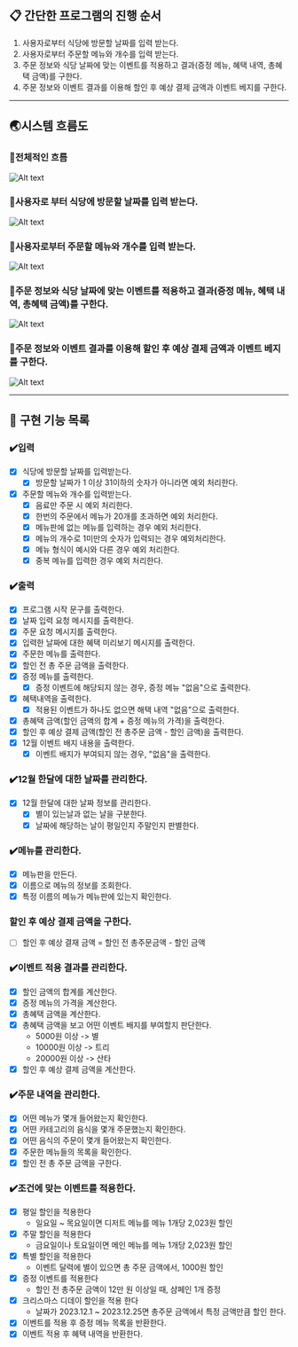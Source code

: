 ## 📋 간단한 프로그램의 진행 순서

1. 사용자로부터 식당에 방문할 날짜를 입력 받는다.
2. 사용자로부터 주문할 메뉴와 개수를 입력 받는다.
3. 주문 정보와 식당 날짜에 맞는 이벤트를 적용하고 결과(증정 메뉴, 혜택 내역, 총혜택 금액)를 구한다.
4. 주문 정보와 이벤트 결과를 이용해 할인 후 예상 결제 금액과 이벤트 베지를 구한다.

* * *

## 🌏시스템 흐름도

### 🔎전체적인 흐름

![Alt text](https://velog.velcdn.com/images/kkw2758/post/180d8812-fde1-43d8-aeed-d79722fbcbdd/image.png)

### 🔎사용자로 부터 식당에 방문할 날짜를 입력 받는다.

![Alt text](https://velog.velcdn.com/images/kkw2758/post/895d321b-992b-40bd-b953-af7b39408b8b/image.png)

### 🔎사용자로부터 주문할 메뉴와 개수를 입력 받는다.

![Alt text](https://velog.velcdn.com/images/kkw2758/post/876f8ad6-7ec0-4070-a46b-17de3c7ef71c/image.png)

### 🔎주문 정보와 식당 날짜에 맞는 이벤트를 적용하고 결과(증정 메뉴, 혜택 내역, 총혜택 금액)를 구한다.

![Alt text](https://velog.velcdn.com/images/kkw2758/post/6e6508b1-d630-457e-850b-daf3dea065fd/image.png)

### 🔎주문 정보와 이벤트 결과를 이용해 할인 후 예상 결제 금액과 이벤트 베지를 구한다.

![Alt text](https://velog.velcdn.com/images/kkw2758/post/79d6a4d2-89bd-4aad-a48d-9c1114d1f896/image.png)

* * *

## 📝 구현 기능 목록

### ✔️입력

- [x] 식당에 방문할 날짜를 입력받는다.
    - [x] 방문할 날짜가 1 이상 31이하의 숫자가 아니라면 예외 처리한다.
- [x] 주문할 메뉴와 개수를 입력받는다.
    - [x] 음료만 주문 시 예외 처리한다.
    - [x] 한번의 주문에서 메뉴가 20개를 초과하면 예외 처리한다.
    - [x] 메뉴판에 없는 메뉴를 입력하는 경우 예외 처리한다.
    - [x] 메뉴의 개수로 1미만의 숫자가 입력되는 경우 예외처리한다.
    - [x] 메뉴 형식이 예시와 다른 경우 예외 처리한다.
    - [x] 중복 메뉴를 입력한 경우 예외 처리한다.

### ✔️출력

- [x] 프로그램 시작 문구를 출력한다.
- [x] 날짜 입력 요청 메시지를 출력한다.
- [x] 주문 요청 메시지를 출력한다.
- [x] 입력한 날짜에 대한 혜택 미리보기 메시지를 출력한다.
- [x] 주문한 메뉴를 출력한다.
- [x] 할인 전 총 주문 금액을 출력한다.
- [x] 증정 메뉴를 출력한다.
    - [x] 증정 이벤트에 해당되지 않는 경우, 증정 메뉴 "없음"으로 출력한다.
- [x] 혜택내역을 출력한다.
    - [x] 적용된 이벤트가 하나도 없으면 해택 내역 "없음"으로 출력한다.
- [x] 총혜택 금액(할인 금액의 합계 + 증정 메뉴의 가격)을 출력한다.
- [x] 할인 후 예상 결제 금액(할인 전 총주문 금액 - 할인 금액)을 출력한다.
- [x] 12월 이벤트 배지 내용을 출력한다.
    - [x] 이벤트 배지가 부여되지 않는 경우, "없음"을 출력한다.

### ✔️12월 한달에 대한 날짜를 관리한다.

- [x] 12월 한달에 대한 날짜 정보를 관리한다.
    - [x] 별이 있는날과 없는 날을 구분한다.
    - [x] 날짜에 해당하는 날이 평일인지 주말인지 판별한다.

### ✔️메뉴를 관리한다.

- [x] 메뉴판을 만든다.
- [x] 이름으로 메뉴의 정보를 조회한다.
- [x] 특정 이름의 메뉴가 메뉴판에 있는지 확인한다.

### 할인 후 예상 결제 금액을 구한다.

- [ ] 할인 후 예상 결재 금액 = 할인 전 총주문금액 - 할인 금액

### ✔️이벤트 적용 결과를 관리한다.

- [x] 할인 금액의 합계를 계산한다.
- [x] 증정 메뉴의 가격을 계산한다.
- [x] 총혜택 금액을 계산한다.
- [x] 총혜택 금액을 보고 어떤 이벤트 배지를 부여할지 판단한다.
    - 5000원 이상 -> 별
    - 10000원 이상 -> 트리
    - 20000원 이상 -> 산타
- [x] 할인 후 예상 결제 금액을 계산한다.

### ✔️주문 내역을 관리한다.

- [x] 어떤 메뉴가 몇개 들어왔는지 확인한다.
- [x] 어떤 카테고리의 음식을 몇개 주문했는지 확인한다.
- [x] 어떤 음식의 주문이 몇개 들어왔는지 확인한다.
- [x] 주문한 메뉴들의 목록을 확인한다.
- [x] 할인 전 총 주문 금액을 구한다.

### ✔️조건에 맞는 이벤트를 적용한다.

- [x] 평일 할인을 적용한다
    - 일요일 ~ 목요일이면 디저트 메뉴를 메뉴 1개당 2,023원 할인
- [x] 주말 할인을 적용한다
    - 금요일이나 토요일이면 메인 메뉴를 메뉴 1개당 2,023원 할인
- [x] 특별 할인을 적용한다
    - 이벤트 달력에 별이 있으면 총 주문 금액에서, 1000원 할인
- [x] 증정 이벤트를 적용한다
    - 할인 전 총주문 금액이 12만 원 이상일 때, 샴페인 1개 증정
- [x] 크리스마스 디데이 할인을 적용 한다
    - 날짜가 2023.12.1 ~ 2023.12.25면 총주문 금액에서 특정 금액만큼 할인 한다.
- [x] 이벤트를 적용 후 증정 메뉴 목록을 반환한다.
- [x] 이벤트 적용 후 혜택 내역을 반환한다.
